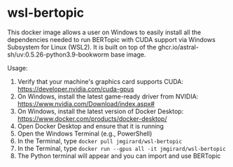 # wsl-bertopic

This docker image allows a user on Windows to easily install all the dependencies needed to run BERTopic with CUDA support via Windows Subsystem for Linux (WSL2). It is built on top of the ghcr.io/astral-sh/uv:0.5.26-python3.9-bookworm base image.

Usage:

1. Verify that your machine's graphics card supports CUDA: https://developer.nvidia.com/cuda-gpus
2. On Windows, install the latest game-ready driver from NVIDIA: https://www.nvidia.com/Download/index.aspx#
3. On Windows, install the latest version of Docker Desktop: https://www.docker.com/products/docker-desktop/
4. Open Docker Desktop and ensure that it is running
5. Open the Windows Terminal (e.g., PowerShell)
6. In the Terminal, type `docker pull jmgirard/wsl-bertopic`
7. In the Terminal, type `docker run --gpus all -it jmgirard/wsl-bertopic`
8. The Python terminal will appear and you can import and use BERTopic
